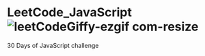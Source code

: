 # LeetCode_JavaScript  ![leetCodeGiffy-ezgif com-resize](https://github.com/KhyatiDhawan22/LeetCode_JavaScript/assets/112753105/de9ccd57-94ff-411a-bb9f-848dbefe82f3)
30 Days of JavaScript challenge


